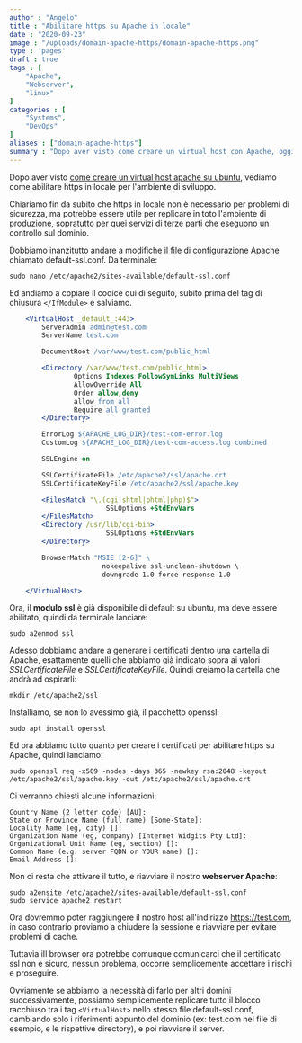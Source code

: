 ```yaml
---
author : "Angelo"
title : "Abilitare https su Apache in locale"
date : "2020-09-23"
image : "/uploads/domain-apache-https/domain-apache-https.png"
type : 'pages'
draft : true
tags : [
    "Apache",
    "Webserver",
    "linux"
]
categories : [
    "Systems",
    "DevOps"
]
aliases : ["domain-apache-https"]
summary : "Dopo aver visto come creare un virtual host con Apache, oggi vediamo come abilitarne anche l'https in locale per lavorare in una ambiente di sviluppo completo."
---
```


Dopo aver visto [come creare un virtual host apache su ubuntu](/pages/creare-un-dominio-locale-con-apache/), vediamo come abilitare https in locale per l'ambiente di sviluppo.

Chiariamo fin da subito che https in locale non è necessario per problemi di sicurezza, ma potrebbe essere utile per replicare in toto l'ambiente di produzione, sopratutto per quei servizi di terze parti che eseguono un controllo sul dominio.

Dobbiamo inanzitutto andare a modifiche il file di configurazione Apache chiamato default-ssl.conf. Da terminale:
```shell
sudo nano /etc/apache2/sites-available/default-ssl.conf
```

Ed andiamo a copiare il codice qui di seguito, subito prima del tag di chiusura `</IfModule>` e salviamo.

```apache
    <VirtualHost _default_:443>
        ServerAdmin admin@test.com
        ServerName test.com

        DocumentRoot /var/www/test.com/public_html

        <Directory /var/www/test.com/public_html>
                Options Indexes FollowSymLinks MultiViews
                AllowOverride All
                Order allow,deny
                allow from all
                Require all granted
        </Directory>

        ErrorLog ${APACHE_LOG_DIR}/test-com-error.log
        CustomLog ${APACHE_LOG_DIR}/test-com-access.log combined

        SSLEngine on

        SSLCertificateFile /etc/apache2/ssl/apache.crt
        SSLCertificateKeyFile /etc/apache2/ssl/apache.key

        <FilesMatch "\.(cgi|shtml|phtml|php)$">
                        SSLOptions +StdEnvVars
        </FilesMatch>
        <Directory /usr/lib/cgi-bin>
                        SSLOptions +StdEnvVars
        </Directory>

        BrowserMatch "MSIE [2-6]" \
                       nokeepalive ssl-unclean-shutdown \
                       downgrade-1.0 force-response-1.0

    </VirtualHost>
```

Ora, il **modulo ssl** è già disponibile di default su ubuntu, ma deve essere abilitato, quindi da terminale lanciare:

```shell
sudo a2enmod ssl
```

Adesso dobbiamo andare a generare i certificati dentro una cartella di Apache, esattamente quelli che abbiamo già indicato sopra ai valori *SSLCertificateFile* e *SSLCertificateKeyFile*. Quindi creiamo la cartella che andrà ad ospirarli:

```shell
mkdir /etc/apache2/ssl 
```

Installiamo, se non lo avessimo già, il pacchetto openssl:
```shell
sudo apt install openssl
```

Ed ora abbiamo tutto quanto per creare i certificati per abilitare https su Apache,  quindi lanciamo:
```shell
sudo openssl req -x509 -nodes -days 365 -newkey rsa:2048 -keyout /etc/apache2/ssl/apache.key -out /etc/apache2/ssl/apache.crt
```

Ci verranno chiesti alcune informazioni:
```shell
Country Name (2 letter code) [AU]:
State or Province Name (full name) [Some-State]:
Locality Name (eg, city) []:
Organization Name (eg, company) [Internet Widgits Pty Ltd]:
Organizational Unit Name (eg, section) []:
Common Name (e.g. server FQDN or YOUR name) []:
Email Address []:
```

Non ci resta che attivare il tutto, e riavviare il nostro **webserver Apache**:

```shell
sudo a2ensite /etc/apache2/sites-available/default-ssl.conf
sudo service apache2 restart
```

Ora dovremmo poter raggiungere il nostro host all'indirizzo https://test.com, in caso contrario proviamo a chiudere la sessione e riavviare per evitare problemi di cache. 

Tuttavia iIl browser ora potrebbe comunque comunicarci che il certificato ssl non è sicuro, nessun problema, occorre semplicemente accettare i rischi e proseguire.

Ovviamente se abbiamo la necessità di farlo per altri domini successivamente, possiamo semplicemente replicare tutto il blocco racchiuso tra i tag `<VirtualHost>`  nello stesso file default-ssl.conf, cambiando solo i riferimenti appunto del dominio (ex: test.com nel file di esempio, e le rispettive directory), e poi riavviare il server.

<!--
cd /usr/local/
sudo git clone https://github.com/letsencrypt/letsencrypt
cd letsencrypt
sudo ./letsencrypt-auto --apache -d testing.performahrm.com
-->
